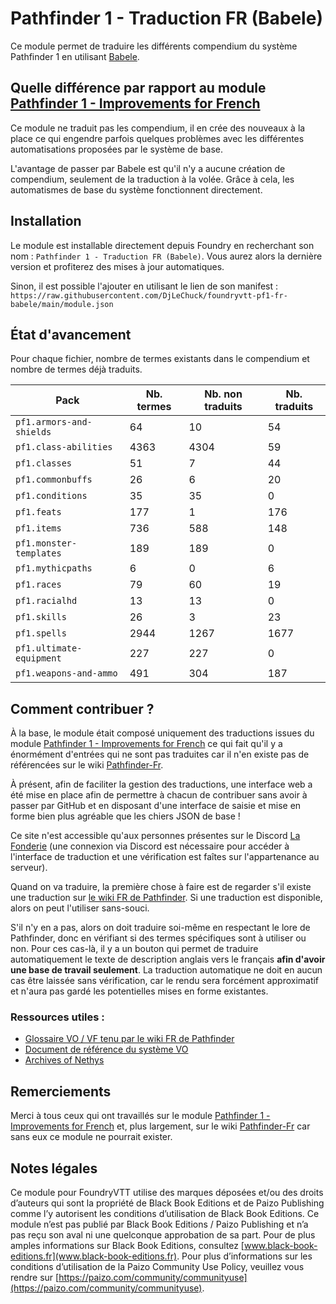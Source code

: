 # Pathfinder 1 - Traduction FR (Babele)

Ce module permet de traduire les différents compendium du système Pathfinder 1 en
utilisant [Babele](https://foundryvtt.com/packages/babele).

## Quelle différence par rapport au module [Pathfinder 1 - Improvements for French](https://foundryvtt.com/packages/pf1-fr)

Ce module ne traduit pas les compendium, il en crée des nouveaux à la place ce qui engendre parfois quelques problèmes
avec les différentes automatisations proposées par le système de base.

L'avantage de passer par Babele est qu'il n'y a aucune création de compendium, seulement de la traduction à la volée.
Grâce à cela, les automatismes de base du système fonctionnent directement.

## Installation

Le module est installable directement depuis Foundry en recherchant son nom : `Pathfinder 1 - Traduction FR (Babele)`.
Vous aurez alors la dernière version et profiterez des mises à jour automatiques.

Sinon, il est possible l'ajouter en utilisant le lien de son manifest :
`https://raw.githubusercontent.com/DjLeChuck/foundryvtt-pf1-fr-babele/main/module.json`

## État d'avancement

Pour chaque fichier, nombre de termes existants dans le compendium et nombre de termes déjà traduits.

| **Pack**                 | **Nb. termes** | **Nb. non traduits** | **Nb. traduits** |
|--------------------------|----------------|----------------------|------------------|
| `pf1.armors-and-shields` | 64             | 10                   | 54               |
| `pf1.class-abilities`    | 4363           | 4304                 | 59               |
| `pf1.classes`            | 51             | 7                    | 44               |
| `pf1.commonbuffs`        | 26             | 6                    | 20               |
| `pf1.conditions`         | 35             | 35                   | 0                |
| `pf1.feats`              | 177            | 1                    | 176              |
| `pf1.items`              | 736            | 588                  | 148              |
| `pf1.monster-templates`  | 189            | 189                  | 0                |
| `pf1.mythicpaths`        | 6              | 0                    | 6                |
| `pf1.races`              | 79             | 60                   | 19               |
| `pf1.racialhd`           | 13             | 13                   | 0                |
| `pf1.skills`             | 26             | 3                    | 23               |
| `pf1.spells`             | 2944           | 1267                 | 1677             |
| `pf1.ultimate-equipment` | 227            | 227                  | 0                |
| `pf1.weapons-and-ammo`   | 491            | 304                  | 187              |

## Comment contribuer ?

À la base, le module était composé uniquement des traductions issues du module
[Pathfinder 1 - Improvements for French](https://foundryvtt.com/packages/pf1-fr) ce qui fait qu'il y a énormément
d'entrées qui ne sont pas traduites car il n'en existe pas de référencées sur le
wiki [Pathfinder-Fr](https://www.pathfinder-fr.org/).

À présent, afin de faciliter la gestion des traductions, une interface web a été mise en place afin de permettre à
chacun de contribuer sans avoir à passer par GitHub et en disposant d'une interface de saisie et mise en forme bien plus
agréable que les chiers JSON de base !

Ce site n'est accessible qu'aux personnes présentes sur le Discord [La Fonderie](https://discord.com/invite/pPSDNJk)
(une connexion via Discord est nécessaire pour accéder à l'interface de traduction et une vérification est faîtes sur
l'appartenance au serveur).

Quand on va traduire, la première chose à faire est de regarder s'il existe une traduction sur
[le wiki FR de Pathfinder](https://www.pathfinder-fr.org/Wiki/Pathfinder-RPG.MainPage.ashx). Si une traduction est
disponible, alors on peut l'utiliser sans-souci.

S'il n'y en a pas, alors on doit traduire soi-même en respectant le lore de Pathfinder, donc en vérifiant si des termes
spécifiques sont à utiliser ou non. Pour ces cas-là, il y a un bouton qui permet de traduire automatiquement le texte
de description anglais vers le français **afin d'avoir une base de travail seulement**. La traduction automatique ne
doit en aucun cas être laissée sans vérification, car le rendu sera forcément approximatif et n'aura pas gardé les
potentielles mises en forme existantes.

### Ressources utiles :

* [Glossaire VO / VF tenu par le wiki FR de Pathfinder](https://docs.google.com/spreadsheets/d/1MZ5Nz424T1CRSNi00Ky7jG-TrcKZeCYgqoClRjTfaXQ/edit#gid=660929381)
* [Document de référence du système VO](https://www.d20pfsrd.com/)
* [Archives of Nethys](https://www.aonprd.com/)

## Remerciements

Merci à tous ceux qui ont travaillés sur le
module [Pathfinder 1 - Improvements for French](https://foundryvtt.com/packages/pf1-fr)
et, plus largement, sur le wiki [Pathfinder-Fr](https://www.pathfinder-fr.org/) car sans eux ce module ne pourrait
exister.

## Notes légales

Ce module pour FoundryVTT utilise des marques déposées et/ou des droits d’auteurs qui sont la propriété de Black Book
Editions et de Paizo Publishing comme l’y autorisent les conditions d’utilisation de Black Book Editions.
Ce module n’est pas publié par Black Book Editions / Paizo Publishing et n’a pas reçu son aval ni une quelconque
approbation de sa part. Pour de plus amples informations sur Black Book Editions, consultez
[www.black-book-editions.fr](www.black-book-editions.fr). Pour plus d’informations sur les conditions d’utilisation de
la Paizo Community Use Policy, veuillez vous rendre sur
[https://paizo.com/community/communityuse](https://paizo.com/community/communityuse).
